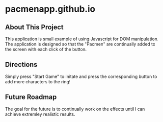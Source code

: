 # pacmenapp.github.io

## About This Project
This application is small example of using Javascript for DOM manipulation. The application is designed so that the "Pacmen" are continually added to the screen with each click of the button.

## Directions
Simply press "Start Game" to initate and press the corresponding button to add more characters to the ring!

## Future Roadmap
The goal for the future is to continually work on the effects until I can achieve extremley realistic results.
